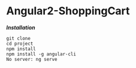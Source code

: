 # Angular2-ShoppingCart


***Installation***

```
git clone
cd project
npm install
npm install -g angular-cli
No server: ng serve

